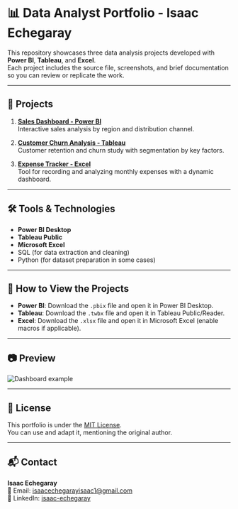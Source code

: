 # 📊 Data Analyst Portfolio - Isaac Echegaray

This repository showcases three data analysis projects developed with **Power BI**, **Tableau**, and **Excel**.  
Each project includes the source file, screenshots, and brief documentation so you can review or replicate the work.

---

## 📁 Projects

1. **[Sales Dashboard - Power BI](projects/powerbi-project1/README.md)**  
   Interactive sales analysis by region and distribution channel.

2. **[Customer Churn Analysis - Tableau](projects/tableau-project2/README.md)**  
   Customer retention and churn study with segmentation by key factors.

3. **[Expense Tracker - Excel](projects/excel-project3/README.md)**  
   Tool for recording and analyzing monthly expenses with a dynamic dashboard.

---

## 🛠 Tools & Technologies
- **Power BI Desktop**
- **Tableau Public**
- **Microsoft Excel**
- SQL (for data extraction and cleaning)
- Python (for dataset preparation in some cases)

---

## 🚀 How to View the Projects
- **Power BI**: Download the `.pbix` file and open it in Power BI Desktop.
- **Tableau**: Download the `.twbx` file and open it in Tableau Public/Reader.
- **Excel**: Download the `.xlsx` file and open it in Microsoft Excel (enable macros if applicable).

---

## 📷 Preview
![Dashboard example](projects/powerbi-project1/images/dashboard-preview.png)

---

## 📄 License
This portfolio is under the [MIT License](LICENSE).  
You can use and adapt it, mentioning the original author.

---

## 📬 Contact
**Isaac Echegaray**  
📧 Email: isaacechegarayisaac1@gmail.com  
💼 LinkedIn: [isaac-echegaray](https://linkedin.com/in/isaac-echegaray)  
